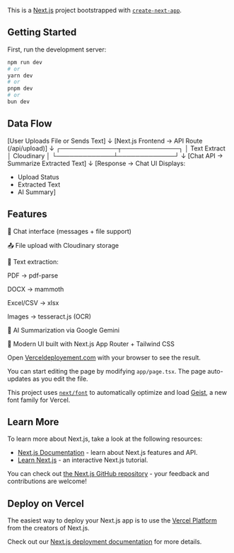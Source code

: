This is a [Next.js](https://nextjs.org) project bootstrapped with [`create-next-app`](https://nextjs.org/docs/app/api-reference/cli/create-next-app).

## Getting Started

First, run the development server:

```bash
npm run dev
# or
yarn dev
# or
pnpm dev
# or
bun dev
```

## Data Flow
[User Uploads File or Sends Text]
        ↓
[Next.js Frontend → API Route (/api/upload)]
        ↓
 ┌─────────────┬─────────────┐
 │ Text Extract │ Cloudinary  │
 └─────────────┴─────────────┘
        ↓
[Chat API → Summarize Extracted Text]
        ↓
[Response → Chat UI Displays:
   - Upload Status
   - Extracted Text
   - AI Summary]


## Features
💬 Chat interface (messages + file support)

📤 File upload with Cloudinary storage

📝 Text extraction:

PDF → pdf-parse

DOCX → mammoth

Excel/CSV → xlsx

Images → tesseract.js (OCR)

🤖 AI Summarization via Google Gemini

🎨 Modern UI built with Next.js App Router + Tailwind CSS

Open [Verceldeployement.com](https://chat-gpt-clone-galaxy-ai.vercel.app/) with your browser to see the result.

You can start editing the page by modifying `app/page.tsx`. The page auto-updates as you edit the file.

This project uses [`next/font`](https://nextjs.org/docs/app/building-your-application/optimizing/fonts) to automatically optimize and load [Geist](https://vercel.com/font), a new font family for Vercel.

## Learn More

To learn more about Next.js, take a look at the following resources:

- [Next.js Documentation](https://nextjs.org/docs) - learn about Next.js features and API.
- [Learn Next.js](https://nextjs.org/learn) - an interactive Next.js tutorial.

You can check out [the Next.js GitHub repository](https://github.com/vercel/next.js) - your feedback and contributions are welcome!

## Deploy on Vercel

The easiest way to deploy your Next.js app is to use the [Vercel Platform](https://vercel.com/new?utm_medium=default-template&filter=next.js&utm_source=create-next-app&utm_campaign=create-next-app-readme) from the creators of Next.js.

Check out our [Next.js deployment documentation](https://nextjs.org/docs/app/building-your-application/deploying) for more details.
